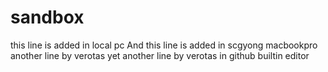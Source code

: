 sandbox
=======
this line is added in local pc
And this line is added in scgyong macbookpro
another line by verotas
yet another line by verotas in github builtin editor